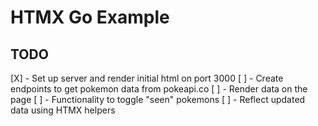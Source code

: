 # HTMX Go Example

## TODO
[X] - Set up server and render initial html on port 3000
[ ] - Create endpoints to get pokemon data from pokeapi.co
[ ] - Render data on the page
[ ] - Functionality to toggle "seen" pokemons
[ ] - Reflect updated data using HTMX helpers